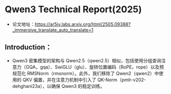 # Qwen3 Technical Report(2025)
- 论文地址：https://ar5iv.labs.arxiv.org/html/2505.09388?_immersive_translate_auto_translate=1


## Introduction：
- Qwen3 密集模型的架构与 Qwen2.5（qwen2.5）相似，包括使用分组查询注意力（GQA，gqa）、SwiGLU（glu）、旋转位置编码（RoPE，rope）以及预规范化 RMSNorm（rmsnorm）。此外，我们移除了 Qwen2（qwen2）中使用的 QKV 偏置，并在注意力机制中引入了 QK-Norm（pmlr-v202-dehghani23a），以确保 Qwen3 的稳定训练。
